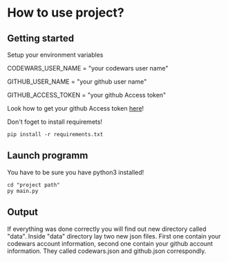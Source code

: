 # How to use project?



## Getting started

Setup your environment variables

CODEWARS_USER_NAME = "your codewars user name"

GITHUB_USER_NAME = "your github user name"

GITHUB_ACCESS_TOKEN = "your github Access token"

Look how to get your github Access token [here](https://docs.github.com/en/authentication/keeping-your-account-and-data-secure/creating-a-personal-access-token)!


Don't foget to install requiremets!

```
pip install -r requirements.txt

```

## Launch programm

You have to be sure you have python3 installed!

```
cd "project path"
py main.py

```
## Output

If everything was done correctly you will find out new directory called "data". Inside "data" directory lay two new json files. First one contain your codewars account information, second one contain your github account information. They called codewars.json and github.json correspondly.
